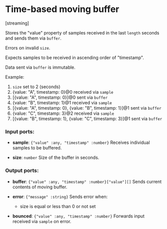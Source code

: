 # Time-based moving buffer

[streaming]

Stores the "value" property of samples received in the last `length` seconds and sends them via `buffer`.

Errors on invalid `size`.

Expects samples to be received in ascending order of "timestamp".

Data sent via `buffer` is immutable.

Example:
1. `size` set to 2 (seconds)
2. {value: "A", timestamp: 0}@0 received via `sample`
3. [{value: "A", timestamp: 0}]@0 sent via `buffer`
4. {value: "B", timestamp: 1}@1 received via `sample`
5. [{value: "A", timestamp: 0}, {value: "B", timestamp: 1}]@1 sent via `buffer`
6. {value: "C", timestamp: 3}@2 received via `sample`
7. [{value: "B", timestamp: 1}, {value: "C", timestamp: 3}]@1 sent via `buffer`

### Input ports:

* __sample__: `{"value" :any, "timestamp" :number}`
    Receives individual samples to be buffered.



* __size__: `number`
    Size of the buffer in seconds.



### Output ports:

* __buffer__: `{"value" :any, "timestamp" :number}["value"][]`
    Sends current contents of moving buffer.



* __error__: `{"message" :string}`
    Sends error when:
    * size is equal or less than 0 or not set



* __bounced__: `{"value" :any, "timestamp" :number}`
    Forwards input received via `sample` on error.



